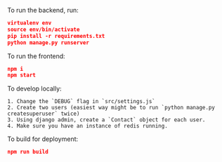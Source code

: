 To run the backend, run:

```json
virtualenv env
source env/bin/activate
pip install -r requirements.txt
python manage.py runserver
```

To run the frontend:

```json
npm i
npm start
```

To develop locally:

```
1. Change the `DEBUG` flag in `src/settings.js`
2. Create two users (easiest way might be to run `python manage.py createsuperuser` twice)
3. Using django admin, create a `Contact` object for each user.
4. Make sure you have an instance of redis running.
```

To build for deployment:

```json
npm run build
```
